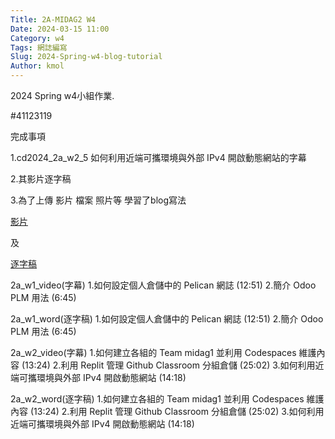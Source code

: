 ```yaml
---
Title: 2A-MIDAG2 W4
Date: 2024-03-15 11:00
Category: w4
Tags: 網誌編寫
Slug: 2024-Spring-w4-blog-tutorial
Author: kmol
---
```


2024 Spring w4小組作業.

<!-- PELICAN_END_SUMMARY -->

#41123119


完成事項
<p>1.cd2024_2a_w2_5 如何利用近端可攜環境與外部 IPv4 開啟動態網站的字幕</p>
<p>2.其影片逐字稿</p>
<p>3.為了上傳 影片 檔案 照片等 學習了blog寫法</p>


<a href="
https://nfuedu-my.sharepoint.com/:v:/g/personal/41123119_nfu_edu_tw/EeGW7m9iY5tJkDUgzzq3fH4B83ETe0vDPqSYLORW6I3B5g?e=58uh5Q">影片</a>

 及 

<a href=" https://nfuedu-my.sharepoint.com/:t:/g/personal/41123119_nfu_edu_tw/EVJQRrVtylVKtuM7_F2ElKABxKFPszDOjyckey4MCZCTjw?e=RFxfP1">逐字稿</a>
 
 


















2a_w1_video(字幕)
  1.如何設定個人倉儲中的 Pelican 網誌 (12:51)
  2.簡介 Odoo PLM 用法 (6:45)

2a_w1_word(逐字稿)
  1.如何設定個人倉儲中的 Pelican 網誌 (12:51)
  2.簡介 Odoo PLM 用法 (6:45)

2a_w2_video(字幕)
  1.如何建立各組的 Team midag1 並利用 Codespaces 維護內容 (13:24)
  2.利用  Replit 管理 Github Classroom 分組倉儲 (25:02)
  3.如何利用近端可攜環境與外部 IPv4 開啟動態網站 (14:18)

2a_w2_word(逐字稿)
  1.如何建立各組的 Team midag1 並利用 Codespaces 維護內容 (13:24)
  2.利用  Replit 管理 Github Classroom 分組倉儲 (25:02)
  3.如何利用近端可攜環境與外部 IPv4 開啟動態網站 (14:18)
